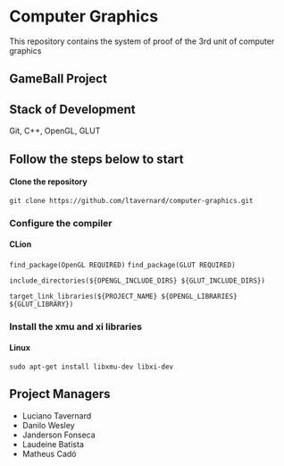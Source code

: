 # Computer Graphics

This repository contains the system of proof of the 3rd unit of computer graphics

## GameBall Project

## Stack of Development

Git, C++, OpenGL, GLUT

## Follow the steps below to start

#### Clone the repository
`git clone https://github.com/ltavernard/computer-graphics.git`

### Configure the compiler

#### CLion
`find_package(OpenGL REQUIRED)`
`find_package(GLUT REQUIRED)`

`include_directories(${OPENGL_INCLUDE_DIRS} ${GLUT_INCLUDE_DIRS})`

`target_link_libraries(${PROJECT_NAME} ${OPENGL_LIBRARIES} ${GLUT_LIBRARY})`

### Install the xmu and xi libraries

#### Linux
`sudo apt-get install libxmu-dev libxi-dev`

## Project Managers

* Luciano Tavernard
* Danilo Wesley
* Janderson Fonseca
* Laudeine Batista
* Matheus Cadó
